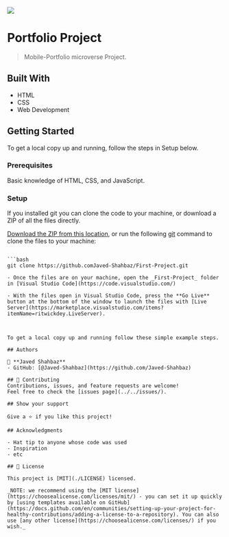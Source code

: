 ![](https://img.shields.io/badge/Microverse-blueviolet)

# Portfolio Project

> Mobile-Portfolio microverse Project.


## Built With

- HTML
- CSS
- Web Development




## Getting Started
To get a local copy up and running, follow the steps in Setup below.

### Prerequisites
Basic knowledge of HTML, CSS, and JavaScript.

### Setup
If you installed git you can clone the code to your machine, or download a ZIP of all the files directly.

[Download the ZIP from this location](https://github.com/danielsafari143/portfolio/archive/refs/heads/master.zip), or run the following [git](https://git-scm.com/downloads) command to clone the files to your machine:
```

```bash
git clone https://github.comJaved-Shahbaz/First-Project.git
```

```
- Once the files are on your machine, open the _First-Project_ folder in [Visual Studio Code](https://code.visualstudio.com/)

- With the files open in Visual Studio Code, press the **Go Live** button at the bottom of the window to launch the files with [Live Server](https://marketplace.visualstudio.com/items?itemName=ritwickdey.LiveServer).



To get a local copy up and running follow these simple example steps.

## Authors

👤 **Javed Shahbaz**
- GitHub: [@Javed-Shahbaz](https://github.com/Javed-Shahbaz)

## 🤝 Contributing
Contributions, issues, and feature requests are welcome!
Feel free to check the [issues page](../../issues/).

## Show your support

Give a ⭐️ if you like this project!

## Acknowledgments

- Hat tip to anyone whose code was used
- Inspiration
- etc

## 📝 License

This project is [MIT](./LICENSE) licensed.

_NOTE: we recommend using the [MIT license](https://choosealicense.com/licenses/mit/) - you can set it up quickly by [using templates available on GitHub](https://docs.github.com/en/communities/setting-up-your-project-for-healthy-contributions/adding-a-license-to-a-repository). You can also use [any other license](https://choosealicense.com/licenses/) if you wish._